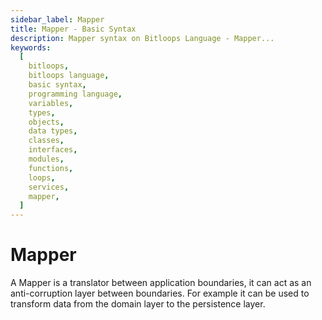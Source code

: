 ```yaml
---
sidebar_label: Mapper
title: Mapper - Basic Syntax
description: Mapper syntax on Bitloops Language - Mapper...
keywords:
  [
    bitloops,
    bitloops language,
    basic syntax,
    programming language,
    variables,
    types,
    objects,
    data types,
    classes,
    interfaces,
    modules,
    functions,
    loops,
    services,
    mapper,
  ]
---
```


# Mapper

A Mapper is a translator between application boundaries, it can act as an anti-corruption layer between boundaries. For example it can be used to transform data from the domain layer to the persistence layer.
